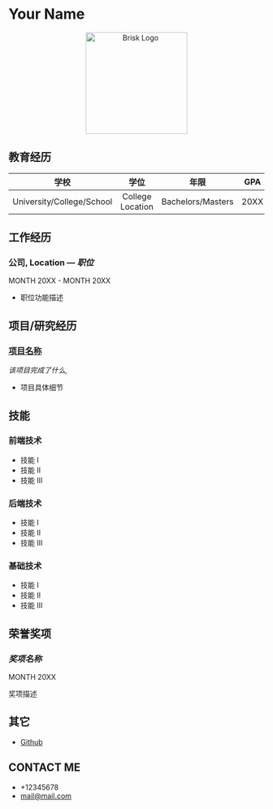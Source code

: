 # Your Name

<p align="center">
<img alt="Brisk Logo" src="https://avatars.githubusercontent.com/u/93256787?s=400&u=e7890fdc0698bcc8719269d95404f9fe6ea8af73&v=4"  width="200" height="200" />
</p>

## 教育经历

| 学校  | 学位 | 年限 | GPA |
|  :---:  |  :---:  |  :---:  |  :---:  |
| University/College/School  | College Location   | Bachelors/Masters  | 20XX  |

## 工作经历

### **公司,** Location — *职位*

MONTH 20XX - MONTH 20XX

* 职位功能描述


## 项目/研究经历

### [**项目名称**](https://github.com/agentwyz)

*该项目完成了什么,*

- 项目具体细节

## 技能

### 前端技术
* 技能 I
* 技能 II
* 技能 III

### 后端技术
* 技能 I
* 技能 II
* 技能 III

### 基础技术
* 技能 I
* 技能 II
* 技能 III

## 荣誉奖项

### *奖项名称*
MONTH 20XX

奖项描述


## 其它
* [Github](https:/www.github.com/)

## CONTACT ME

* +12345678
* [mail@mail.com](mailto:apsrcreatix@gmail.com)

